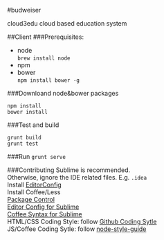 #budweiser

cloud3edu cloud based education system

##Client
###Prerequisites:
+ node  
`brew install node`
+ npm 
+ bower  
`npm install bower -g`

###Downloand node&bower packages
```
npm install
bower install
```
###Test and build
```
grunt build
grunt test
```
###Run
`grunt serve`

###Contributing
Sublime is recommended.  
Otherwise, ignore the IDE related files. E.g. `.idea`  
Install [EditorConfig](http://editorconfig.org/)  
Install Coffee/Less  
[Package Control](https://sublime.wbond.net/installation#st2)  
[Editor Config for Sublime](https://github.com/sindresorhus/editorconfig-sublime)  
[Coffee Syntax for Sublime](https://github.com/jashkenas/coffee-script-tmbundle)  
HTML/CSS Coding Style: follow [Github Coding Sytle](https://github.com/styleguide/css)  
JS/Coffee Coding Sytle: follow [node-style-guide](https://github.com/felixge/node-style-guide)  




